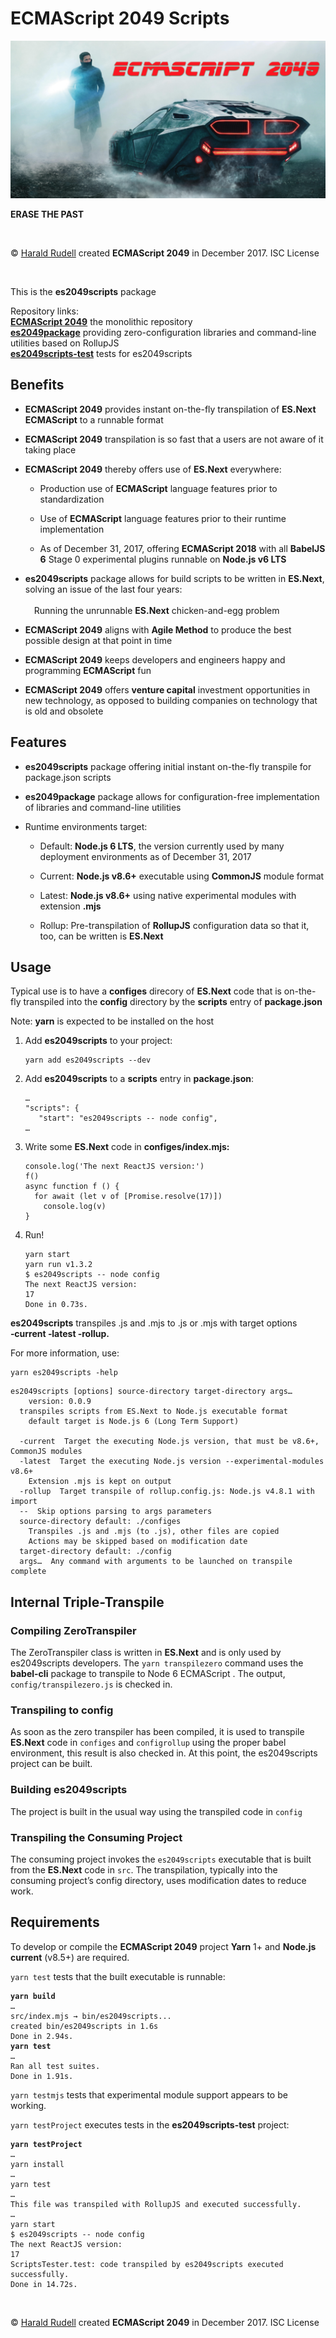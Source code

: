 <!doctype html>
<title>ECMAScript 2049 readme</title>
<h1>ECMAScript 2049 Scripts</h1>
<img src="./assets/ECMAScript 2049.png" alt="ECMAScript 2049" />
<p><strong>ERASE THE PAST</strong></p>
<p>&emsp;</p>
<p>© <a href=http://haraldrudell.com>Harald Rudell</a> created <strong>ECMAScript 2049</strong> in December 2017. ISC License</p>
<p>&emsp;</p>

<p>This is the <strong>es2049scripts</strong> package</p>
<p>Repository links:<br />
<strong><a href=https://github.com/haraldrudell/ECMAScript2049>ECMAScript 2049</a></strong> the monolithic repository<br />
<strong><a href=https://github.com/haraldrudell/ECMAScript2049/tree/master/workspace/packages/es2049package>es2049package</a></strong> providing zero-configuration libraries and command-line utilities based on RollupJS<br />
<strong><a href=https://github.com/haraldrudell/ECMAScript2049/tree/master/es2049scripts-test>es2049scripts-test</a></strong> tests for es2049scripts</p>

<h2>Benefits</h2>
<ul>
  <li><p><strong>ECMAScript 2049</strong> provides instant on-the-fly transpilation of <strong>ES.Next ECMAScript</strong> to a runnable format</p></li>
  <li><p><strong>ECMAScript 2049</strong> transpilation is so fast that a users are not aware of it taking place</p></li>
  <li><p><strong>ECMAScript 2049</strong> thereby offers use of <strong>ES.Next</strong> everywhere:</p>
    <ul>
      <li><p>Production use of <strong>ECMAScript</strong> language features prior to standardization</p></li>
      <li><p>Use of <strong>ECMAScript</strong> language features prior to their runtime implementation</p></li>
      <li><p>As of December 31, 2017, offering <strong>ECMAScript 2018</strong> with all <strong>BabelJS 6</strong> Stage 0 experimental plugins runnable on <strong>Node.js v6 LTS</strong></p></li>
  </ul></li>
  <li><p><strong>es2049scripts</strong> package allows for build scripts to be written in <strong>ES.Next</strong>, solving an issue of the last four years:<br /><br />&emsp;Running the unrunnable <strong>ES.Next</strong> chicken-and-egg problem</p></li>
  <li><p><strong>ECMAScript 2049</strong> aligns with <strong>Agile Method</strong> to produce the best possible design at that point in time</li>
  <li><p><strong>ECMAScript 2049</strong> keeps developers and engineers happy and programming <strong>ECMAScript</strong> fun</li>
  <li><p><strong>ECMAScript 2049</strong> offers <strong>venture capital</strong> investment opportunities in new technology, as opposed to building companies on technology that is old and obsolete</li>
</ul>

<h2>Features</h2>
<ul>
  <li><p><strong>es2049scripts</strong> package offering initial instant on-the-fly transpile for package.json scripts</p></li>
  <li><p><strong>es2049package</strong> package allows for configuration-free implementation of libraries and command-line utilities</p></li>
  <li><p>Runtime environments target:</p>
    <ul>
      <li><p>Default: <strong>Node.js 6 LTS</strong>, the version currently used by many deployment environments as of December 31, 2017</p></li>
      <li><p>Current: <strong>Node.js v8.6+</strong> executable using <strong>CommonJS</strong> module format</p></li>
      <li><p>Latest: <strong>Node.js v8.6+</strong> using native experimental modules with extension <strong>.mjs</strong></p></li>
      <li><p>Rollup: Pre-transpilation of <strong>RollupJS</strong> configuration data so that it, too, can be written is <strong>ES.Next</strong></p></li>
  </ul></li>
</ul>

<h2>Usage</h2>
<p>Typical use is to have a <strong>configes</strong> direcory of <strong>ES.Next</strong> code that is on-the-fly transpiled into the <strong>config</strong> directory by the <strong>scripts</strong> entry of <strong>package.json</strong></p>
<p>Note: <strong>yarn</strong> is expected to be installed on the host</p>
<ol>
  <li><p>Add <strong>es2049scripts</strong> to your project:</p>
  <pre><code>yarn add es2049scripts --dev</code></pre></li>
  <li><p>Add <strong>es2049scripts</strong> to a <strong>scripts</strong> entry in <strong>package.json</strong>:<br />
  <pre><code>…
"scripts": {
   "start": "es2049scripts -- node config",
…</code></pre></p></li>
  <li><p>Write some <strong>ES.Next</strong> code in <strong>configes/index.mjs:</strong></p>
  <pre><code>console.log('The next ReactJS version:')
f()
async function f () {
  for await (let v of [Promise.resolve(17)])
    console.log(v)
}</code></pre></li>
  <li><p>Run!</p>
  <pre><code>yarn start
yarn run v1.3.2
$ es2049scripts -- node config
The next ReactJS version:
17
Done in 0.73s.
</code></pre></li>
</ol>
<p><strong>es2049scripts</strong> transpiles .js and .mjs to .js or .mjs with target options <strong>&#8209;current &#8209;latest &#8209;rollup.</strong></p>
<p>For more information, use:</p>
<pre><code>yarn es2049scripts &#8209;help</code></pre>
<pre><code>es2049scripts [options] source-directory target-directory args…
    version: 0.0.9
  transpiles scripts from ES.Next to Node.js executable format
    default target is Node.js 6 (Long Term Support)
&emsp;
  -current  Target the executing Node.js version, that must be v8.6+, CommonJS modules
  -latest  Target the executing Node.js version --experimental-modules v8.6+
    Extension .mjs is kept on output
  -rollup  Target transpile of rollup.config.js: Node.js v4.8.1 with import
  --  Skip options parsing to args parameters
  source-directory default: ./configes
    Transpiles .js and .mjs (to .js), other files are copied
    Actions may be skipped based on modification date
  target-directory default: ./config
  args…  Any command with arguments to be launched on transpile complete</code></pre>

<h2>Internal Triple-Transpile</h2>
<h3>Compiling ZeroTranspiler</h3>
<p>The ZeroTranspiler class is written in <strong>ES.Next</strong> and is only used by es2049scripts developers. The <code>yarn transpilezero</code> command uses the <strong>babel-cli</strong> package to transpile to Node 6 ECMAScript . The output, <code>config/transpilezero.js</code> is checked in.
<h3>Transpiling to config</h3>
<p>As soon as the zero transpiler has been compiled, it is used to transpile <strong>ES.Next</strong> code in <code>configes</code> and <code>configrollup</code> using the proper babel environment, this result is also checked in. At this point, the es2049scripts project can be built.</p>
<h3>Building es2049scripts</h3>
<p>The project is built in the usual way using the transpiled code in <code>config</code>
<h3>Transpiling the Consuming Project</h3>
<p>The consuming project invokes the <code>es2049scripts</code> executable that is built from the <strong>ES.Next</strong> code in <code>src</code>. The transpilation, typically into the consuming project’s config directory, uses modification dates to reduce work.

<h2>Requirements</h2>
<p>To develop or compile the <strong>ECMAScript 2049</strong> project <strong>Yarn</strong> 1+ and <strong>Node.js current</strong> (v8.5+) are required.</p>
<p><code>yarn test</code> tests that the built executable is runnable:</p>
<pre><code><strong>yarn build</strong>
…
src/index.mjs → bin/es2049scripts...
created bin/es2049scripts in 1.6s
Done in 2.94s.
<strong>yarn test</strong>
…
Ran all test suites.
Done in 1.91s.
</code></pre>
<p><code>yarn testmjs</code> tests that experimental module support appears to be working.</p>
<p><code>yarn testProject</code> executes tests in the <strong>es2049scripts-test</strong> project:</p>
<pre><code><strong>yarn testProject</strong>
…
yarn install
…
yarn test
…
This file was transpiled with RollupJS and executed successfully.
…
yarn start
$ es2049scripts -- node config
The next ReactJS version:
17
ScriptsTester.test: code transpiled by es2049scripts executed successfully.
Done in 14.72s.
</code></pre>
<p>&emsp;</p>

<p>© <a href=http://haraldrudell.com>Harald Rudell</a> created <strong>ECMAScript 2049</strong> in December 2017. ISC License</p>
